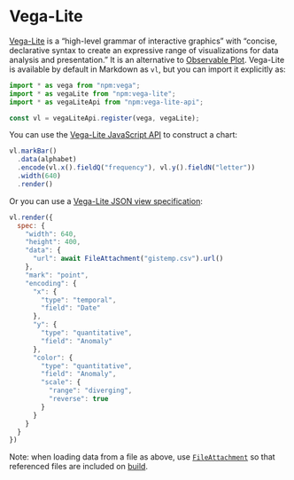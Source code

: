 # Vega-Lite

[Vega-Lite](https://vega.github.io/vega-lite/) is a “high-level grammar of interactive graphics” with “concise, declarative syntax to create an expressive range of visualizations for data analysis and presentation.” It is an alternative to [Observable Plot](./plot). Vega-Lite is available by default in Markdown as `vl`, but you can import it explicitly as:

```js run=false
import * as vega from "npm:vega";
import * as vegaLite from "npm:vega-lite";
import * as vegaLiteApi from "npm:vega-lite-api";

const vl = vegaLiteApi.register(vega, vegaLite);
```

You can use the [Vega-Lite JavaScript API](https://vega.github.io/vega-lite-api/) to construct a chart:

```js echo
vl.markBar()
  .data(alphabet)
  .encode(vl.x().fieldQ("frequency"), vl.y().fieldN("letter"))
  .width(640)
  .render()
```

Or you can use a [Vega-Lite JSON view specification](https://vega.github.io/vega-lite/docs/spec.html):

```js echo
vl.render({
  spec: {
    "width": 640,
    "height": 400,
    "data": {
      "url": await FileAttachment("gistemp.csv").url()
    },
    "mark": "point",
    "encoding": {
      "x": {
        "type": "temporal",
        "field": "Date"
      },
      "y": {
        "type": "quantitative",
        "field": "Anomaly"
      },
      "color": {
        "type": "quantitative",
        "field": "Anomaly",
        "scale": {
          "range": "diverging",
          "reverse": true
        }
      }
    }
  }
})
```

Note: when loading data from a file as above, use [`FileAttachment`](../javascript/files) so that referenced files are included on [build](../getting-started#build).
